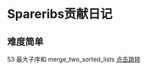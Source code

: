 # Spareribs贡献日记

## 难度简单

53 最大子序和 merge_two_sorted_lists [点击跳转](https://github.com/spareribs/learning-algorithm/tree/master/Spareribs/53%20merge_two_sorted_lists)

